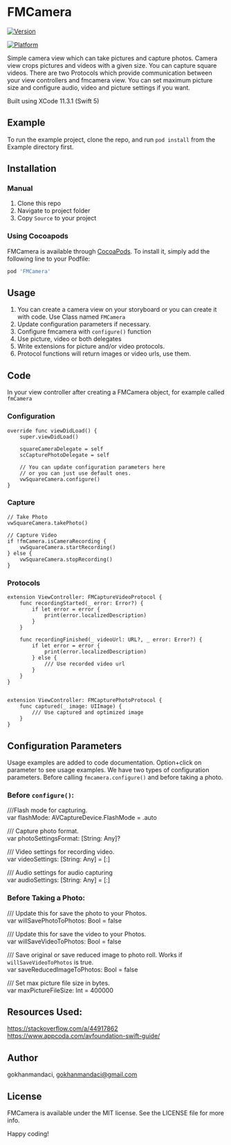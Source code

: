 # FMCamera

<!---[![CI Status](https://img.shields.io/travis/gokhanmandaci/FMCamera.svg?style=flat)](https://travis-ci.org/gokhanmandaci/FMCamera)--->
[![Version](https://img.shields.io/cocoapods/v/FMCamera.svg?style=flat)](https://cocoapods.org/pods/FMCamera)
<!---[![License](https://img.shields.io/cocoapods/l/FMCamera.svg?style=flat)](https://cocoapods.org/pods/FMCamera)--->
[![Platform](https://img.shields.io/cocoapods/p/FMCamera.svg?style=flat)](https://cocoapods.org/pods/FMCamera)

Simple camera view which can take pictures and capture photos. Camera view crops pictures and videos with a given size.
You can capture square videos. There are two Protocols which provide communication between your view controllers and fmcamera view.
You can set maximum picture size and configure audio, video and picture settings if you want.

Built using XCode 11.3.1 (Swift 5)

## Example

To run the example project, clone the repo, and run `pod install` from the Example directory first.

## Installation

### Manual

1. Clone this repo
2. Navigate to project folder
3. Copy `Source` to your project


### Using Cocoapods

FMCamera is available through [CocoaPods](https://cocoapods.org). To install
it, simply add the following line to your Podfile:

```ruby
pod 'FMCamera'
```

## Usage
1. You can create a camera view on your storyboard or you can create it with code. Use Class named `FMCamera`
2. Update configuration parameters if necessary.
3. Configure fmcamera with `configure()` function
4. Use picture, video or both delegates
5. Write extensions for picture and/or video protocols.
6. Protocol functions will return images or video urls, use them.

## Code

In your view controller after creating a FMCamera object, for example called `fmCamera`

### Configuration

```
override func viewDidLoad() {
	super.viewDidLoad()
        
  	squareCameraDelegate = self
	scCapturePhotoDelegate = self
        
    // You can update configuration parameters here
    // or you can just use default ones.
   	vwSquareCamera.configure()
}
```

### Capture

```
// Take Photo
vwSquareCamera.takePhoto()

// Capture Video
if !fmCamera.isCameraRecording {
    vwSquareCamera.startRecording()
} else {
    vwSquareCamera.stopRecording()
}
```

### Protocols

```
extension ViewController: FMCaptureVideoProtocol {
    func recordingStarted(_ error: Error?) {
        if let error = error {
            print(error.localizedDescription)
        }
    }
    
    func recordingFinished(_ videoUrl: URL?, _ error: Error?) {
        if let error = error {
            print(error.localizedDescription)
        } else {
            /// Use recorded video url
        }
    }
}


extension ViewController: FMCapturePhotoProtocol {
    func captured(_ image: UIImage) {
        /// Use captured and optimized image
    }
}
```

## Configuration Parameters

Usage examples are added to code documentation. Option+click on parameter to see usage examples.
We have two types of configuration parameters. Before calling `fmcamera.configure()` and before taking a photo.

### Before `configure()`:

///Flash mode for capturing.<br/>
var flashMode: AVCaptureDevice.FlashMode = .auto

/// Capture photo format.<br/>
var photoSettingsFormat: [String: Any]?

/// Video settings for recording video.<br/>
var videoSettings: [String: Any] = [:]

/// Audio settings for audio capturing<br/>
var audioSettings: [String: Any] = [:]

### Before Taking a Photo:

/// Update this for save the photo to your Photos.<br/>
var willSavePhotoToPhotos: Bool = false

/// Update this for save the video to your Photos.<br/>
var willSaveVideoToPhotos: Bool = false

/// Save original or save reduced image to photo roll. Works if `willSaveVideoToPhotos` is true.<br/>
var saveReducedImageToPhotos: Bool = false

/// Set max picture file size in bytes.<br/>
var maxPictureFileSize: Int = 400000


## Resources Used: <br/>
https://stackoverflow.com/a/44917862 <br/>
https://www.appcoda.com/avfoundation-swift-guide/


## Author

gokhanmandaci, gokhanmandaci@gmail.com


## License

FMCamera is available under the MIT license. See the LICENSE file for more info.

Happy coding!
